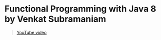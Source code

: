 # Functional Programming with Java 8 by Venkat Subramaniam

> [YouTube video](https://youtu.be/Ee5t_EGjv0A)
